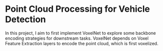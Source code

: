 # Point Cloud Processing for Vehicle Detection

In this project, I aim to first implement VoxelNet to explore some backbone encoding strategies for downstream tasks. VoxelNet depends on Voxel Feature Extraction layers to encode the point cloud, which is first voxelized. 